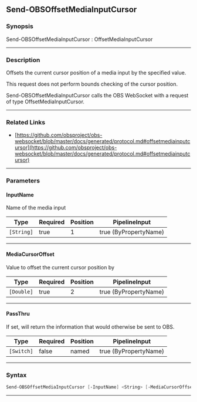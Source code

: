 Send-OBSOffsetMediaInputCursor
------------------------------
### Synopsis
Send-OBSOffsetMediaInputCursor : OffsetMediaInputCursor

---
### Description

Offsets the current cursor position of a media input by the specified value.

This request does not perform bounds checking of the cursor position.


Send-OBSOffsetMediaInputCursor calls the OBS WebSocket with a request of type OffsetMediaInputCursor.

---
### Related Links
* [https://github.com/obsproject/obs-websocket/blob/master/docs/generated/protocol.md#offsetmediainputcursor](https://github.com/obsproject/obs-websocket/blob/master/docs/generated/protocol.md#offsetmediainputcursor)



---
### Parameters
#### **InputName**

Name of the media input






|Type      |Required|Position|PipelineInput        |
|----------|--------|--------|---------------------|
|`[String]`|true    |1       |true (ByPropertyName)|



---
#### **MediaCursorOffset**

Value to offset the current cursor position by






|Type      |Required|Position|PipelineInput        |
|----------|--------|--------|---------------------|
|`[Double]`|true    |2       |true (ByPropertyName)|



---
#### **PassThru**

If set, will return the information that would otherwise be sent to OBS.






|Type      |Required|Position|PipelineInput        |
|----------|--------|--------|---------------------|
|`[Switch]`|false   |named   |true (ByPropertyName)|



---
### Syntax
```PowerShell
Send-OBSOffsetMediaInputCursor [-InputName] <String> [-MediaCursorOffset] <Double> [-PassThru] [<CommonParameters>]
```
---
